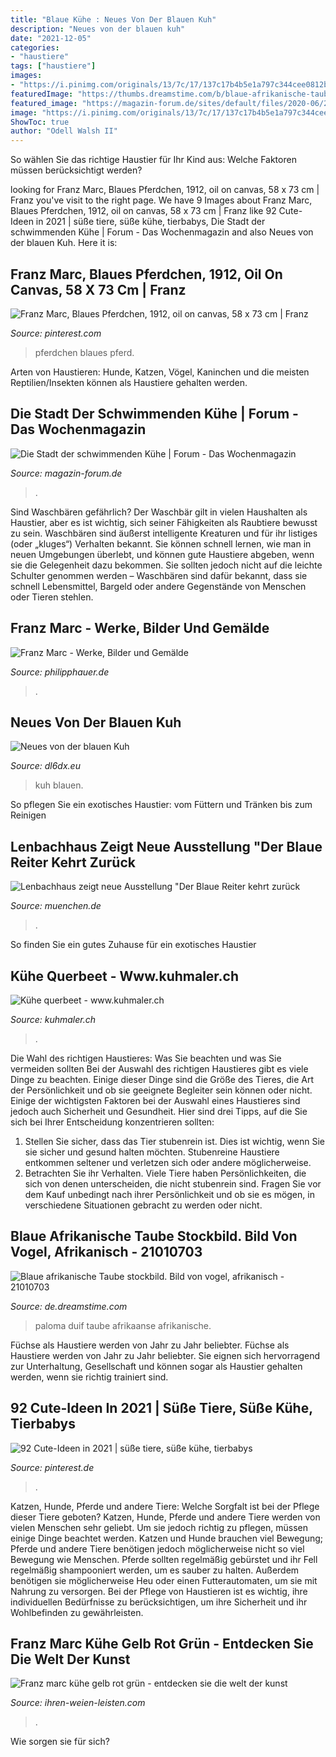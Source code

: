 ```yaml
---
title: "Blaue Kühe : Neues Von Der Blauen Kuh"
description: "Neues von der blauen kuh"
date: "2021-12-05"
categories:
- "haustiere"
tags: ["haustiere"]
images:
- "https://i.pinimg.com/originals/13/7c/17/137c17b4b5e1a797c344cee0812b37c4.jpg"
featuredImage: "https://thumbs.dreamstime.com/b/blaue-afrikanische-taube-21010703.jpg"
featured_image: "https://magazin-forum.de/sites/default/files/2020-06/27_Wirtschaft_Rotterdamm_01.jpg"
image: "https://i.pinimg.com/originals/13/7c/17/137c17b4b5e1a797c344cee0812b37c4.jpg"
ShowToc: true
author: "Odell Walsh II"
---
```



So wählen Sie das richtige Haustier für Ihr Kind aus: Welche Faktoren müssen berücksichtigt werden?

	

		
looking for Franz Marc, Blaues Pferdchen, 1912, oil on canvas, 58 x 73 cm | Franz you've visit to the right page. We have 9 Images about Franz Marc, Blaues Pferdchen, 1912, oil on canvas, 58 x 73 cm | Franz like 92 Cute-Ideen in 2021 | süße tiere, süße kühe, tierbabys, Die Stadt der schwimmenden Kühe | Forum - Das Wochenmagazin and also Neues von der blauen Kuh. Here it is:
		
    
## Franz Marc, Blaues Pferdchen, 1912, Oil On Canvas, 58 X 73 Cm | Franz

<img loading=lazy src="https://i.pinimg.com/originals/13/7c/17/137c17b4b5e1a797c344cee0812b37c4.jpg" onerror="this.onerror=null;this.src='https://tse4.mm.bing.net/th?id=OIP.GCAy3oes8yufCJ-wZQMd1gHaFm&amp;pid=15.1';" alt="Franz Marc, Blaues Pferdchen, 1912, oil on canvas, 58 x 73 cm | Franz">

_Source: pinterest.com_

>pferdchen blaues pferd. 

	

Arten von Haustieren: Hunde, Katzen, Vögel, Kaninchen und die meisten Reptilien/Insekten können als Haustiere gehalten werden.

    
## Die Stadt Der Schwimmenden Kühe | Forum - Das Wochenmagazin

<img loading=lazy src="https://magazin-forum.de/sites/default/files/2020-06/27_Wirtschaft_Rotterdamm_01.jpg" onerror="this.onerror=null;this.src='https://tse3.mm.bing.net/th?id=OIP.nbcFm24etpsteu9HpP7lFwHaEU&amp;pid=15.1';" alt="Die Stadt der schwimmenden Kühe | Forum - Das Wochenmagazin">

_Source: magazin-forum.de_

>. 

	

Sind Waschbären gefährlich?
Der Waschbär gilt in vielen Haushalten als Haustier, aber es ist wichtig, sich seiner Fähigkeiten als Raubtiere bewusst zu sein. Waschbären sind äußerst intelligente Kreaturen und für ihr listiges (oder „kluges“) Verhalten bekannt. Sie können schnell lernen, wie man in neuen Umgebungen überlebt, und können gute Haustiere abgeben, wenn sie die Gelegenheit dazu bekommen. Sie sollten jedoch nicht auf die leichte Schulter genommen werden – Waschbären sind dafür bekannt, dass sie schnell Lebensmittel, Bargeld oder andere Gegenstände von Menschen oder Tieren stehlen.

    
## Franz Marc - Werke, Bilder Und Gemälde

<img loading=lazy src="https://www.philipphauer.de/galerie/franz-marc/werke-gr/kuehe-gelb-rot-gruen.jpg" onerror="this.onerror=null;this.src='https://tse1.mm.bing.net/th?id=OIP.9gfivN0SujcX1QA1V8jaawHaFN&amp;pid=15.1';" alt="Franz Marc - Werke, Bilder und Gemälde">

_Source: philipphauer.de_

>. 

	



    
## Neues Von Der Blauen Kuh

<img loading=lazy src="http://www.dl6dx.eu/images/motorrad/IMGP9434.jpg" onerror="this.onerror=null;this.src='https://tse1.mm.bing.net/th?id=OIP.RTI2-52e_Z5MUTLj8hYkuAHaFj&amp;pid=15.1';" alt="Neues von der blauen Kuh">

_Source: dl6dx.eu_

>kuh blauen. 

	

So pflegen Sie ein exotisches Haustier: vom Füttern und Tränken bis zum Reinigen

    
## Lenbachhaus Zeigt Neue Ausstellung &quot;Der Blaue Reiter Kehrt Zurück

<img loading=lazy src="https://www.muenchen.de/media/va-2016/lenbachhaus/blauer-reiter1-620.jpg" onerror="this.onerror=null;this.src='https://tse4.mm.bing.net/th?id=OIP.nNcduGR8zyUx9-ao5s-1EQHaDO&amp;pid=15.1';" alt="Lenbachhaus zeigt neue Ausstellung &quot;Der Blaue Reiter kehrt zurück">

_Source: muenchen.de_

>. 

	

So finden Sie ein gutes Zuhause für ein exotisches Haustier

    
## Kühe Querbeet - Www.kuhmaler.ch

<img loading=lazy src="https://cdn.simplesite.com/i/c0/8b/283163834617924544/i283163839531063301._szw1280h1280_.jpg" onerror="this.onerror=null;this.src='https://tse1.mm.bing.net/th?id=OIP.Xzw31Yf17Aq0oL1Ra0KmFQHaKj&amp;pid=15.1';" alt="Kühe querbeet - www.kuhmaler.ch">

_Source: kuhmaler.ch_

>. 

	

Die Wahl des richtigen Haustieres: Was Sie beachten und was Sie vermeiden sollten
Bei der Auswahl des richtigen Haustieres gibt es viele Dinge zu beachten. Einige dieser Dinge sind die Größe des Tieres, die Art der Persönlichkeit und ob sie geeignete Begleiter sein können oder nicht. Einige der wichtigsten Faktoren bei der Auswahl eines Haustieres sind jedoch auch Sicherheit und Gesundheit. Hier sind drei Tipps, auf die Sie sich bei Ihrer Entscheidung konzentrieren sollten:
1. Stellen Sie sicher, dass das Tier stubenrein ist. Dies ist wichtig, wenn Sie sie sicher und gesund halten möchten. Stubenreine Haustiere entkommen seltener und verletzen sich oder andere möglicherweise.
2. Betrachten Sie ihr Verhalten. Viele Tiere haben Persönlichkeiten, die sich von denen unterscheiden, die nicht stubenrein sind. Fragen Sie vor dem Kauf unbedingt nach ihrer Persönlichkeit und ob sie es mögen, in verschiedene Situationen gebracht zu werden oder nicht.

    
## Blaue Afrikanische Taube Stockbild. Bild Von Vogel, Afrikanisch - 21010703

<img loading=lazy src="https://thumbs.dreamstime.com/b/blaue-afrikanische-taube-21010703.jpg" onerror="this.onerror=null;this.src='https://tse3.mm.bing.net/th?id=OIP.U_Ketgzmsa1XP1H_99jbSgHaE-&amp;pid=15.1';" alt="Blaue afrikanische Taube stockbild. Bild von vogel, afrikanisch - 21010703">

_Source: de.dreamstime.com_

>paloma duif taube afrikaanse afrikanische. 

	

Füchse als Haustiere werden von Jahr zu Jahr beliebter.
Füchse als Haustiere werden von Jahr zu Jahr beliebter. Sie eignen sich hervorragend zur Unterhaltung, Gesellschaft und können sogar als Haustier gehalten werden, wenn sie richtig trainiert sind.

    
## 92 Cute-Ideen In 2021 | Süße Tiere, Süße Kühe, Tierbabys

<img loading=lazy src="https://i.pinimg.com/474x/af/d1/f3/afd1f3fc4f1c7fdc75e96fd1a3c06f5d.jpg" onerror="this.onerror=null;this.src='https://tse1.mm.bing.net/th?id=OIP.-UuRBd7dRMs3Vp6nDODbOQAAAA&amp;pid=15.1';" alt="92 Cute-Ideen in 2021 | süße tiere, süße kühe, tierbabys">

_Source: pinterest.de_

>. 

	

Katzen, Hunde, Pferde und andere Tiere: Welche Sorgfalt ist bei der Pflege dieser Tiere geboten?
Katzen, Hunde, Pferde und andere Tiere werden von vielen Menschen sehr geliebt. Um sie jedoch richtig zu pflegen, müssen einige Dinge beachtet werden. Katzen und Hunde brauchen viel Bewegung; Pferde und andere Tiere benötigen jedoch möglicherweise nicht so viel Bewegung wie Menschen. Pferde sollten regelmäßig gebürstet und ihr Fell regelmäßig shampooniert werden, um es sauber zu halten. Außerdem benötigen sie möglicherweise Heu oder einen Futterautomaten, um sie mit Nahrung zu versorgen. Bei der Pflege von Haustieren ist es wichtig, ihre individuellen Bedürfnisse zu berücksichtigen, um ihre Sicherheit und ihr Wohlbefinden zu gewährleisten.

    
## Franz Marc Kühe Gelb Rot Grün - Entdecken Sie Die Welt Der Kunst

<img loading=lazy src="https://ihren-weien-leisten.com/oviy/WQaMxCbgu6Q3US9d9Nn6FwHaF6.jpg" onerror="this.onerror=null;this.src='https://tse4.mm.bing.net/th?id=OIP.wpiDsqpqC4uyEWzbl3x4IQAAAA&amp;pid=15.1';" alt="Franz marc kühe gelb rot grün - entdecken sie die welt der kunst">

_Source: ihren-weien-leisten.com_

>. 

	

Wie sorgen sie für sich?

